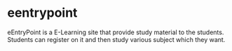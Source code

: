 # eentrypoint
eEntryPoint is a E-Learning site that provide study material to the students. Students can register on it and then study various subject which they want.
